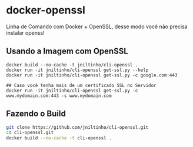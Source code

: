 # docker-openssl

Linha de Comando com Docker + OpenSSL, desse modo você não precisa instalar openssl

## Usando a Imagem com OpenSSL

```
docker build --no-cache -t jniltinho/cli-openssl .
docker run -it jniltinho/cli-openssl get-ssl.py --help
docker run -it jniltinho/cli-openssl get-ssl.py -c google.com:443

## Caso você tenha mais de um certificado SSL no Servidor
docker run -it jniltinho/cli-openssl get-ssl.py -c www.mydomain.com:443 -s www.mydomain.com
```

## Fazendo o Build

```bash
git clone https://github.com/jniltinho/cli-openssl.git
cd cli-openssl.git
docker build --no-cache -t cli-openssl .
```
